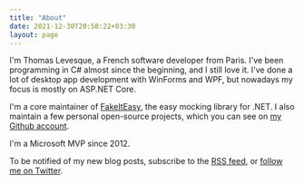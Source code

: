 ```yaml
---
title: "About"
date: 2021-12-30T20:58:22+03:30
layout: page
---
```


I'm Thomas Levesque, a French software developer from Paris. I've been programming
in C# almost since the beginning, and I still love it. I've done a lot of desktop
app development with WinForms and WPF, but nowadays my focus is mostly on ASP.NET
Core.

I'm a core maintainer of [FakeItEasy](https://fakeiteasy.github.io/), the easy mocking library for .NET. I also maintain a few personal open-source projects, which you can see on [my Github account](https://github.com/thomaslevesque).

I'm a Microsoft MVP since 2012.

To be notified of my new blog posts, subscribe to the [RSS feed](/index.xml), or [follow me on Twitter](https://twitter.com/thomaslevesque).